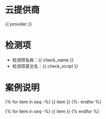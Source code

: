 # 云提供商

{{ provider }}

# 检测项

* 检测项名称：{{ check_name }}
* 检测项英文名：{{ check_script }}

# 案例说明

{% for item in seq -%}
    {{ item }}
{%- endfor %}


{% for item in seq -%}
    {{ item }}
{% endfor %}